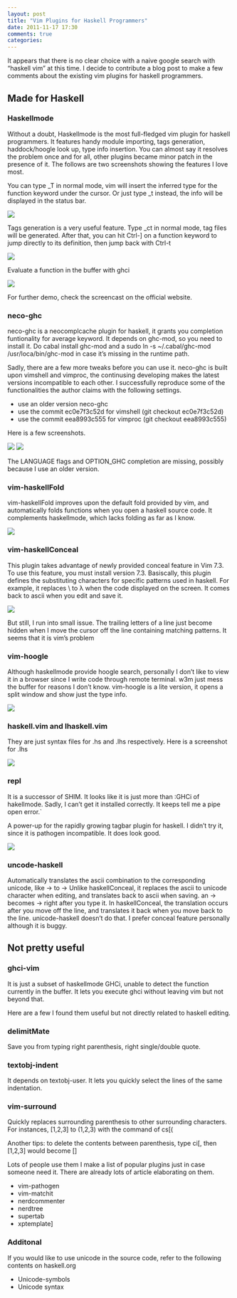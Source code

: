 ```yaml
---
layout: post
title: "Vim Plugins for Haskell Programmers"
date: 2011-11-17 17:30
comments: true
categories: 
---
```

It appears that there is no clear choice with a naive google search with “haskell vim” at this time. I decide to contribute a blog post to make a few comments about the existing vim plugins for haskell programmers.

## Made for Haskell

### Haskellmode
Without a doubt, Haskellmode is the most full-fledged vim plugin for haskell programmers. It features handy module importing, tags generation, haddock/hoogle look up, type info insertion. You can almost say it resolves the problem once and for all, other plugins became minor patch in the presence of it. The follows are two screenshots showing the features I love most.

You can type _T in normal mode, vim will insert the inferred type for the function keyword under the cursor. Or just type _t instead, the info will be displayed in the status bar.

![](https://cdn-images-1.medium.com/max/1600/0*lnjSvHMgy4LolDNC.png)

Tags generation is a very useful feature. Type _ct in normal mode, tag files will be generated. After that, you can hit Ctrl-] on a function keyword to jump directly to its definition, then jump back with Ctrl-t

![](https://cdn-images-1.medium.com/max/1600/0*fGbQBzO2mRs7D4vI.png)

Evaluate a function in the buffer with ghci

![](https://cdn-images-1.medium.com/max/1600/0*d_ZtxILwDVXCjgJP.png)

For further demo, check the screencast on the official website.

### neco-ghc
neco-ghc is a neocomplcache plugin for haskell, it grants you completion funtionality for average keyword. It depends on ghc-mod, so you need to install it. Do cabal install ghc-mod and a sudo ln -s ~/.cabal/ghc-mod /usr/loca/bin/ghc-mod in case it’s missing in the runtime path.

Sadly, there are a few more tweaks before you can use it. neco-ghc is built upon vimshell and vimproc, the continusing developing makes the latest versions incompatible to each other. I successfully reproduce some of the functionalities the author claims with the following settings.

* use an older version neco-ghc
* use the commit ec0e7f3c52d for vimshell (git checkout ec0e7f3c52d)
* use the commit eea8993c555 for vimproc (git checkout eea8993c555)

Here is a few screenshots.

![](https://cdn-images-1.medium.com/max/1600/0*SLHNSHZBOgYk-sKw.png)
![](https://cdn-images-1.medium.com/max/1600/0*1BnpTgXn8NpyWOgz.png)

The LANGUAGE flags and OPTION_GHC completion are missing, possibly because I use an older version.

### vim-haskellFold
vim-haskellFold improves upon the default fold provided by vim, and automatically folds functions when you open a haskell source code. It complements haskellmode, which lacks folding as far as I know.

![](https://cdn-images-1.medium.com/max/1600/0*1YlkVaclVyrFesAW.png)

### vim-haskellConceal
This plugin takes advantage of newly provided conceal feature in Vim 7.3. To use this feature, you must install version 7.3. Basiscally, this plugin defines the substituting characters for specific patterns used in haskell. For example, it replaces \ to λ when the code displayed on the screen. It comes back to ascii when you edit and save it.

![](https://cdn-images-1.medium.com/max/1600/0*FtryRJqmTTHcT6pW.png)

But still, I run into small issue. The trailing letters of a line just become hidden when I move the cursor off the line containing matching patterns. It seems that it is vim’s problem

### vim-hoogle
Although haskellmode provide hoogle search, personally I don’t like to view it in a browser since I write code through remote terminal. w3m just mess the buffer for reasons I don’t know. vim-hoogle is a lite version, it opens a split window and show just the type info.

![](https://cdn-images-1.medium.com/max/1600/0*SbFx00mMChpW127X.png)

### haskell.vim and lhaskell.vim
They are just syntax files for .hs and .lhs respectively. Here is a screenshot for .lhs

![](https://cdn-images-1.medium.com/max/1600/0*cAYjp-_iSy4j-aXW.png)

### repl
It is a successor of SHIM. It looks like it is just more than :GHCi of hakellmode. Sadly, I can’t get it installed correctly. It keeps tell me a pipe open error.`

A power-up for the rapidly growing tagbar plugin for haskell. I didn’t try it, since it is pathogen incompatible. It does look good.

![](https://cdn-images-1.medium.com/max/1600/0*AcfGJrfoazNZSKbi.png)

### uncode-haskell
Automatically translates the ascii combination to the corresponding unicode, like -> to → Unlike haskellConceal, it replaces the ascii to unicode character when editing, and translates back to ascii when saving. an -> becomes → right after you type it. In haskellConceal, the translation occurs after you move off the line, and translates it back when you move back to the line. unicode-haskell doesn’t do that. I prefer conceal feature personally although it is buggy.

## Not pretty useful

### ghci-vim
It is just a subset of haskellmode GHCi, unable to detect the function currently in the buffer. It lets you execute ghci without leaving vim but not beyond that.

Here are a few I found them useful but not directly related to haskell editing.

### delimitMate
Save you from typing right parenthesis, right single/double quote.

### textobj-indent
It depends on textobj-user. It lets you quickly select the lines of the same indentation.

### vim-surround
Quickly replaces surrounding parenthesis to other surrounding characters. For instances, [1,2,3] to (1,2,3) with the command of cs[(

Another tips: to delete the contents between parenthesis, type ci[, then [1,2,3] would become []

Lots of people use them
I make a list of popular plugins just in case someone need it. There are already lots of article elaborating on them.

* vim-pathogen
* vim-matchit
* nerdcommenter
* nerdtree
* supertab
* xptemplate]

### Additonal
If you would like to use unicode in the source code, refer to the following contents on haskell.org

* Unicode-symbols
* Unicode syntax
